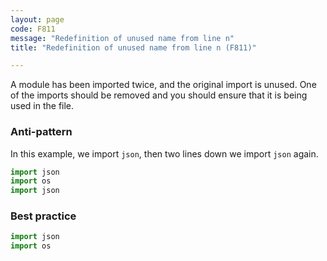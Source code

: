 ```yaml
---
layout: page
code: F811
message: "Redefinition of unused name from line n"
title: "Redefinition of unused name from line n (F811)"

---
```


A module has been imported twice, and the original import is unused. One of the imports should be removed and you should ensure that it is being used in the file.

### Anti-pattern

In this example, we import `json`, then two lines down we import `json` again.

```python
import json
import os
import json
```

### Best practice

```python
import json
import os
```

